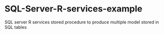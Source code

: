 # SQL-Server-R-services-example
SQL server R services stored procedure to produce multiple model stored in SQL tables
